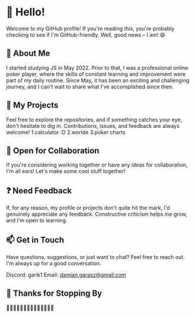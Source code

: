 # 👋 Hello!

Welcome to my GitHub profile! If you're reading this, you're probably checking to see if I'm GitHub-friendly. Well, good news – I am! 😄

## 🚀 About Me

I started studying JS in May 2022. Prior to that, I was a professional online poker player, where the skills of constant learning and improvement were part of my daily routine. 
Since May, it has been an exciting and challenging journey, and I can't wait to share what I've accomplished since then.

## 💼 My Projects

Feel free to explore the repositories, and if something catches your eye, don't hesitate to dig in. Contributions, issues, and feedback are always welcome!
1.calculator :D
2.worlde
3.poker charts

## 🌱 Open for Collaboration

If you're considering working together or have any ideas for collaboration, I'm all ears! Let's make some cool stuff together!

## ❓ Need Feedback

If, for any reason, my profile or projects don't quite hit the mark, I'd genuinely appreciate any feedback. Constructive criticism helps me grow, and I'm open to learning.

## 📫 Get in Touch

Have questions, suggestions, or just want to chat? Feel free to reach out. I'm always up for a good conversation.

Discord: garik1
Email: damian.garasz@gmail.com

## 🙏 Thanks for Stopping By
🚀✨🚀✨🚀✨🚀✨🚀✨🚀✨🚀✨
